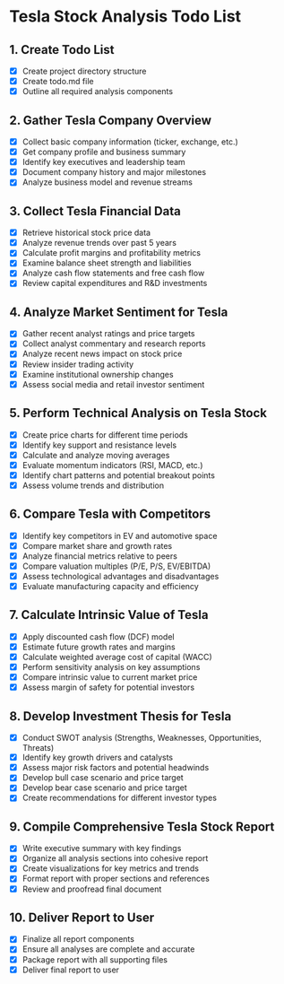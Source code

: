 # Tesla Stock Analysis Todo List

## 1. Create Todo List
- [x] Create project directory structure
- [x] Create todo.md file
- [x] Outline all required analysis components

## 2. Gather Tesla Company Overview
- [x] Collect basic company information (ticker, exchange, etc.)
- [x] Get company profile and business summary
- [x] Identify key executives and leadership team
- [x] Document company history and major milestones
- [x] Analyze business model and revenue streams

## 3. Collect Tesla Financial Data
- [x] Retrieve historical stock price data
- [x] Analyze revenue trends over past 5 years
- [x] Calculate profit margins and profitability metrics
- [x] Examine balance sheet strength and liabilities
- [x] Analyze cash flow statements and free cash flow
- [x] Review capital expenditures and R&D investments

## 4. Analyze Market Sentiment for Tesla
- [x] Gather recent analyst ratings and price targets
- [x] Collect analyst commentary and research reports
- [x] Analyze recent news impact on stock price
- [x] Review insider trading activity
- [x] Examine institutional ownership changes
- [x] Assess social media and retail investor sentiment

## 5. Perform Technical Analysis on Tesla Stock
- [x] Create price charts for different time periods
- [x] Identify key support and resistance levels
- [x] Calculate and analyze moving averages
- [x] Evaluate momentum indicators (RSI, MACD, etc.)
- [x] Identify chart patterns and potential breakout points
- [x] Assess volume trends and distribution

## 6. Compare Tesla with Competitors
- [x] Identify key competitors in EV and automotive space
- [x] Compare market share and growth rates
- [x] Analyze financial metrics relative to peers
- [x] Compare valuation multiples (P/E, P/S, EV/EBITDA)
- [x] Assess technological advantages and disadvantages
- [x] Evaluate manufacturing capacity and efficiency

## 7. Calculate Intrinsic Value of Tesla
- [x] Apply discounted cash flow (DCF) model
- [x] Estimate future growth rates and margins
- [x] Calculate weighted average cost of capital (WACC)
- [x] Perform sensitivity analysis on key assumptions
- [x] Compare intrinsic value to current market price
- [x] Assess margin of safety for potential investors

## 8. Develop Investment Thesis for Tesla
- [x] Conduct SWOT analysis (Strengths, Weaknesses, Opportunities, Threats)
- [x] Identify key growth drivers and catalysts
- [x] Assess major risk factors and potential headwinds
- [x] Develop bull case scenario and price target
- [x] Develop bear case scenario and price target
- [x] Create recommendations for different investor types

## 9. Compile Comprehensive Tesla Stock Report
- [x] Write executive summary with key findings
- [x] Organize all analysis sections into cohesive report
- [x] Create visualizations for key metrics and trends
- [x] Format report with proper sections and references
- [x] Review and proofread final document

## 10. Deliver Report to User
- [x] Finalize all report components
- [x] Ensure all analyses are complete and accurate
- [x] Package report with all supporting files
- [x] Deliver final report to user
